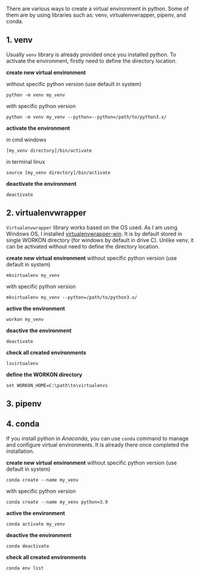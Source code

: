 There are various ways to create a virtual environment in python. Some of them are by using libraries such as: venv, virtualenvwrapper, pipenv, and conda.

## 1. venv
Usually `venv` library is already provided once you installed python. To activate the environment, firstly need to define the directory location.

**create new virtual environment**

without specific  python version (use default in system)
```
python -m venv my_venv
```
with specific  python version
```
python -m venv my_venv --python=--python=/path/to/python3.x/
```

**activate the environment**

in cmd windows
```
[my_venv directory]/bin/activate
```
in terminal linux
```
source [my_venv directory]/bin/activate
```

**deactivate the environment**
```
deactivate
```


## 2. virtualenvwrapper
`Virtualenvwrapper` library works based on the OS used.  As I am using Windows OS, I installed [virtualenvwrapper-win](https://pypi.org/project/virtualenvwrapper-win/). It is by default stored in single WORKON directory (for windows by default in drive C). Unlike venv, it can be activated without need to define the directory location.

**create new virtual environment**
without specific  python version (use default in system)
```
mkvirtualenv my_venv
```
with specific python version
```
mkvirtualenv my_venv --python=/path/to/python3.x/
```

**active the environment**
```
workon my_venv
```

**deactive the environment**
```
deactivate
```

**check all created environments**
```
lsvirtualenv
```

**define the WORKON directory**
```
set WORKON_HOME=C:\path\to\virtualenvs
```

## 3. pipenv

## 4. conda
If you install python in *Anaconda*, you can use `conda` command to manage and configure virtual environments. It is already there once completed the installation.

**create new virtual environment**
without specific  python version (use default in system)
```
conda create --name my_venv
```
with specific python version
```
conda create --name my_venv python=3.9
```

**active the environment**
```
conda activate my_venv
```

**deactive the environment**
```
conda deactivate
```

**check all created environments**
```
conda env list
```